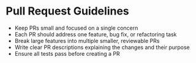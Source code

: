 # Pull Request Guidelines

- Keep PRs small and focused on a single concern
- Each PR should address one feature, bug fix, or refactoring task
- Break large features into multiple smaller, reviewable PRs
- Write clear PR descriptions explaining the changes and their purpose
- Ensure all tests pass before creating a PR

